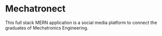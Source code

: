 # Mechatronect

This full stack MERN application is a social media platform to connect the graduates of Mechatronics Engineering.
